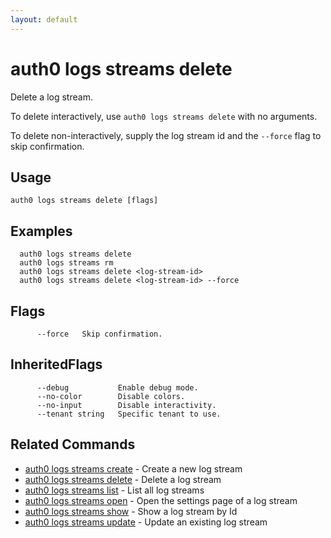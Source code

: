 ```yaml
---
layout: default
---
```

# auth0 logs streams delete

Delete a log stream.

To delete interactively, use `auth0 logs streams delete` with no arguments.

To delete non-interactively, supply the log stream id and the `--force` flag to skip confirmation.

## Usage
```
auth0 logs streams delete [flags]
```

## Examples

```
  auth0 logs streams delete
  auth0 logs streams rm
  auth0 logs streams delete <log-stream-id>
  auth0 logs streams delete <log-stream-id> --force
```


## Flags

```
      --force   Skip confirmation.
```


## InheritedFlags

```
      --debug           Enable debug mode.
      --no-color        Disable colors.
      --no-input        Disable interactivity.
      --tenant string   Specific tenant to use.
```


## Related Commands

- [auth0 logs streams create](auth0_logs_streams_create.md) - Create a new log stream
- [auth0 logs streams delete](auth0_logs_streams_delete.md) - Delete a log stream
- [auth0 logs streams list](auth0_logs_streams_list.md) - List all log streams
- [auth0 logs streams open](auth0_logs_streams_open.md) - Open the settings page of a log stream
- [auth0 logs streams show](auth0_logs_streams_show.md) - Show a log stream by Id
- [auth0 logs streams update](auth0_logs_streams_update.md) - Update an existing log stream


